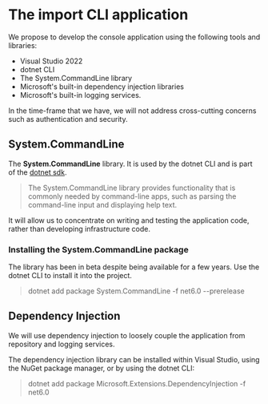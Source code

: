 # The **import** CLI application

We propose to develop the console application using the following tools and libraries:

* Visual Studio 2022
* dotnet CLI
* The System.CommandLine library
* Microsoft's built-in dependency injection libraries
* Microsoft's built-in logging services.

In the time-frame that we have, we will not address cross-cutting concerns such as authentication and security.

## System.CommandLine

The **System.CommandLine** library. It is used by the dotnet CLI and is part of the [dotnet sdk](https://github.com/dotnet/sdk). 

>The System.CommandLine library provides functionality that is commonly needed by command-line apps, such as parsing the command-line input and displaying help text.

It will allow us to concentrate on writing and testing the application code, rather than developing infrastructure code.

### Installing the **System.CommandLine** package
The library has been in beta despite being available for a few years. Use the dotnet CLI to install it into the project.

>dotnet add package System.CommandLine -f net6.0 --prerelease

## Dependency Injection

We will use dependency injection to loosely couple the application from  repository and logging services. 

The dependency injection library can be installed within Visual Studio, using the NuGet package manager, or by using the dotnet CLI:

>dotnet add package Microsoft.Extensions.DependencyInjection -f net6.0

